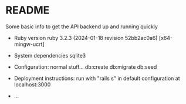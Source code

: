 # README

Some basic info to get the API backend up and running quickly

* Ruby version ruby 3.2.3 (2024-01-18 revision 52bb2ac0a6) [x64-mingw-ucrt]

* System dependencies sqlite3

* Configuration: normal stuff... db:create db:migrate db:seed

* Deployment instructions: run with "rails s" in default configuration at localhost:3000

* ...
